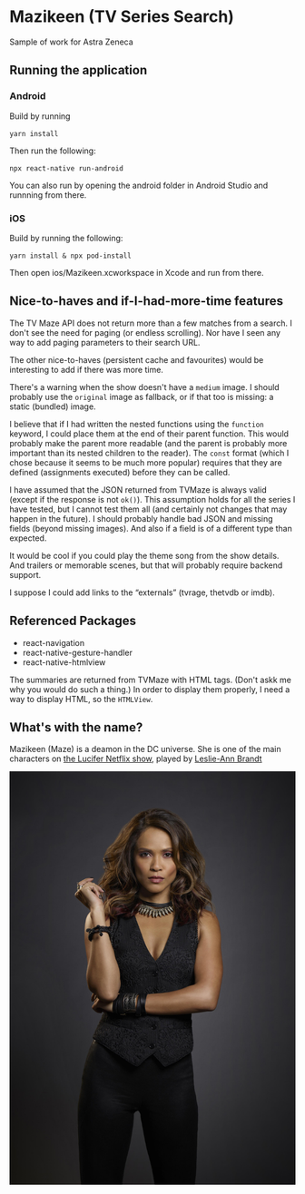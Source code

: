 # Mazikeen (TV Series Search)

Sample of work for Astra Zeneca

## Running the application

### Android

Build by running 

```
yarn install
```

Then run the following:

```
npx react-native run-android
```

You can also run by opening the android folder in Android Studio and runnning from there.

### iOS

Build by running the following:

```
yarn install & npx pod-install
```

Then open ios/Mazikeen.xcworkspace in Xcode and run from there.


## Nice-to-haves and if-I-had-more-time features

The TV Maze API does not return more than a few matches from a search. I don't see the need for paging (or endless scrolling). Nor have I seen any way to add paging parameters to their search URL.

The other nice-to-haves (persistent cache and favourites) would be interesting to add if there was more time.

There's a warning when the show doesn't have a `medium` image. I should probably use the `original` image as fallback, or if that too is missing: a static (bundled) image.

I believe that if I had written the nested functions using the `function` keyword, I could place them at the end of their parent function. This would probably make the parent more readable (and the parent is probably more important than its nested children to the reader). The `const` format (which I chose because it seems to be much more popular) requires that they are defined (assignments executed) before they can be called.

I have assumed that the JSON returned from TVMaze is always valid (except if the response is not `ok()`). This assumption holds for all the series I have tested, but I cannot test them all (and certainly not changes that may happen in the future). I should probably handle bad JSON and missing fields (beyond missing images). And also if a field is of a different type than expected.

It would be cool if you could play the theme song from the show details. And trailers or memorable scenes, but that will probably require backend support.

I suppose I could add links to the “externals” (tvrage, thetvdb or imdb).

## Referenced Packages

- react-navigation
- react-native-gesture-handler
- react-native-htmlview

The summaries are returned from TVMaze with HTML tags. (Don't askk me why you would do such a thing.) In order to display them properly, I need a way to display HTML, so the `HTMLView`.

## What's with the name?

Mazikeen (Maze) is a deamon in the DC universe. She is one of the main characters on [the Lucifer Netflix show][Lucifer], played by [Leslie-Ann Brandt][Leslie]

![Maze][Maze]

<!-- Links -->
[Lucifer]: https://www.imdb.com/title/tt4052886/
[Maze]: maze.jpg
[Leslie]: https://www.imdb.com/name/nm2788229/
